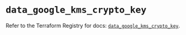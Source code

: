 # `data_google_kms_crypto_key`

Refer to the Terraform Registry for docs: [`data_google_kms_crypto_key`](https://registry.terraform.io/providers/drfaust92/google/4.16.4/docs/data-sources/kms_crypto_key).
